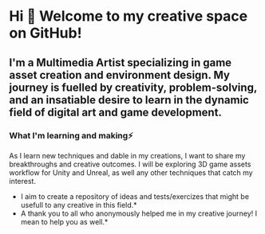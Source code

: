 # Hi 👋 Welcome to my creative space on GitHub!

## I'm a **Multimedia Artist** specializing in game asset creation and environment design. My journey is fuelled by creativity, problem-solving, and an insatiable desire to learn in the dynamic field of digital art and game development.

### What I'm learning and making⚡
As I learn new techniques and dable in my creations, I want to share my breakthroughs and creative outcomes. I will be exploring 3D game assets workflow for Unity and Unreal, as well any other techniques that catch my interest. 

* I aim to create a repository of ideas and tests/exercizes that might be usefull to any creative in this field.*
* A thank you to all who anonymously helped me in my creative journey! I mean to help you as well.*
<!--
**SVRASVRA/SVRASVRA** is a ✨ _special_ ✨ repository because its `README.md` (this file) appears on your GitHub profile.

Here are some ideas to get you started:

- 🔭 I’m currently working on ...
- 🌱 I’m currently learning ...
- 👯 I’m looking to collaborate on ...
- 🤔 I’m looking for help with ...
- 💬 Ask me about ...
- 📫 How to reach me: ...
- 😄 Pronouns: ...
- ⚡ Fun fact: ...
-->

